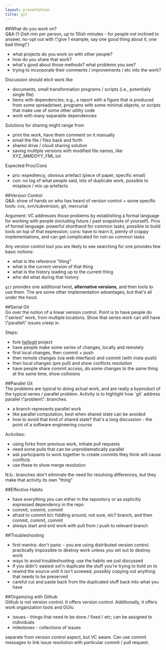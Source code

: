```yaml
---
layout: presentation
title: git
---
```

<section markdown="block">
##What do you work on?

<aside class="notes" markdown="block">
Q&A (1-2ish min per person, up to 10ish minutes - for people not inclined to answer, no-opt out with \"give 1 example, say one good thing about it, one bad thing\")

- what projects do you work on with other people?
- how do you share that work?
- what's good about those methods?  what problems you see?
- trying to incorporate their comments / improvements / etc into the work?

Discussion should elicit work like

- documents, small transformation programs / scripts (i.e., potentially single file)
- items with dependencies; e.g., a report with a figure that is produced from some spreadsheet,
programs with some minimal objects, or scripts that make use of some other utility code
- work with many separable dependencies

Solutions for sharing might range from

- print the work, have them comment on it manually
- email the file / files back and forth
- shared drive / cloud sharing solution
- saving multiple versions with modified file names, like XYZ\_MMDDYY\_FML.txt

Expected Pros/Cons

- pro: expediency, obvious artefact (piece of paper, specific email)
- con: no log of what people said, lots of duplicate work, possible to misplace / mix up artefacts

</aside>
</section>

<section markdown="block">
##Version Control
<aside class="notes" markdown="block">
Q&A: show of hands on who has heard of version control + some specific tools: cvs, svn/subversion, git, mercurial

Argument: VC addresses those problems by establishing a formal language for working with people
(including future / past snapshots of yourself).  Pros of formal language: powerful shorthand for common tasks, possible to build tools on top of that expression; cons: have to learn it, plenty of crappy implementations, and can get complicated for not-so common tasks

Any version control tool you are likely to see searching for one provides few basic notions:

- what is the reference \"thing\"
- what is the current version of that thing
- what is the history leading up to the current thing
- who did what during that history

`git` provides one additional twist, **alternative versions**, and then tools to use them.  The are some other
implementation advantages, but that's all under the hood.

</aside>
</section>

<section markdown="block">
##Serial Git

<aside class="notes" markdown="block">
Go over the notion of a linear version control.  Point is to have people do \"series\" work, from multiple locations.
Show that series work can still have \"parallel\" issues creep in.

Steps:

- fork [hellogit](https://github.com/pearsonca/hellogit) project
- have people make some series of changes, locally and remotely
- first local changes, then commit + push
- then remote changes (via web interface) and commit (with insta-push)
- then local changes (pre pull) and show conflicts resolution
- have people share commit access, do some changes to the same thing at the same time, show collisions

</aside>
</section>

<section markdown="block">
##Parallel Git

<aside class="notes" markdown="block">
The problems are typical to doing actual work, and are really a byproduct of the typical series / parallel
problem.  Activity is to highlight how `git` address parallel \"problem\": branches.

- a branch represents parallel work
- like parallel computation, best when shared state can be avoided
- how to avoid that kind of shared state? that's a long discussion - the point of a software engineering course

Activities:
  
- using forks from previous work, initiate pull requests
- need some pulls that can be unproblematically parallel
- ask participants to work together to create commits they think will cause conflicts
- use these to show merge resolution

N.b.: branches don't eliminate the need for resolving differences, but they make that activity its own \"thing\"
</aside>
</section>

<section markdown="block">
##Effective Habits

<aside class="notes" markdown="block">

- have everything you can either in the repository or as explicitly expressed dependency in the repo
- commit, commit, commit
- afraid to commit b/c fiddling around, not sure, etc?  branch, and then commit, commit, commit
- always start and end work with pull from / push to relevant branch

</aside>
</section>

<section markdown="block">
##Troubleshooting

<aside class="notes" markdown="block">

- first mantra: don't panic - you are using distributed version control.
practically impossible to destroy work unless you set out to destroy work
- ways to avoid troubleshooting: use the habits we just discussed
- if you didn't: easiest sol'n duplicate the stuff you're trying to hold on to
- rewind the source until it isn't screwed, possibly copying out anything that needs to be preserved
- careful cut and paste back from the duplicated stuff back into what you have

</aside>
</section>

<section markdown="block">
##Organizing with Github

<aside class="notes" markdown="block">
Github is not version control.  It offers version control.  Additionally, it offers work organization tools
and GUIs:

 - issues - things that need to be done / fixed / etc; can be assigned to individuals
 - milestones - collections of issues

separate from version control aspect, but VC aware.  Can use commit messages to link issue resolution
with particular commit / pull request.
</aside>
</section>
